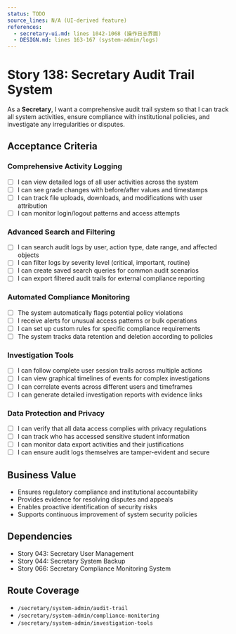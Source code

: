 ```yaml
---
status: TODO
source_lines: N/A (UI-derived feature)
references:
  - secretary-ui.md: lines 1042-1068 (操作日志界面)
  - DESIGN.md: lines 163-167 (system-admin/logs)
---
```


# Story 138: Secretary Audit Trail System

As a **Secretary**, I want a comprehensive audit trail system so that I can track all system activities, ensure compliance with institutional policies, and investigate any irregularities or disputes.

## Acceptance Criteria

### Comprehensive Activity Logging
- [ ] I can view detailed logs of all user activities across the system
- [ ] I can see grade changes with before/after values and timestamps
- [ ] I can track file uploads, downloads, and modifications with user attribution
- [ ] I can monitor login/logout patterns and access attempts

### Advanced Search and Filtering
- [ ] I can search audit logs by user, action type, date range, and affected objects
- [ ] I can filter logs by severity level (critical, important, routine)
- [ ] I can create saved search queries for common audit scenarios
- [ ] I can export filtered audit trails for external compliance reporting

### Automated Compliance Monitoring
- [ ] The system automatically flags potential policy violations
- [ ] I receive alerts for unusual access patterns or bulk operations
- [ ] I can set up custom rules for specific compliance requirements
- [ ] The system tracks data retention and deletion according to policies

### Investigation Tools
- [ ] I can follow complete user session trails across multiple actions
- [ ] I can view graphical timelines of events for complex investigations
- [ ] I can correlate events across different users and timeframes
- [ ] I can generate detailed investigation reports with evidence links

### Data Protection and Privacy
- [ ] I can verify that all data access complies with privacy regulations
- [ ] I can track who has accessed sensitive student information
- [ ] I can monitor data export activities and their justifications
- [ ] I can ensure audit logs themselves are tamper-evident and secure

## Business Value
- Ensures regulatory compliance and institutional accountability
- Provides evidence for resolving disputes and appeals
- Enables proactive identification of security risks
- Supports continuous improvement of system security policies

## Dependencies
- Story 043: Secretary User Management
- Story 044: Secretary System Backup
- Story 066: Secretary Compliance Monitoring System

## Route Coverage
- `/secretary/system-admin/audit-trail`
- `/secretary/system-admin/compliance-monitoring`
- `/secretary/system-admin/investigation-tools`
